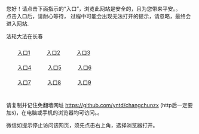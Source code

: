 您好！请点击下面指示的“入口”，浏览此网站是安全的，且为您带来平安。。 <br/>
点击入口后，请耐心等待， 过程中可能会出现无法打开的提示，请忽略，最终会进入网站. </br>

法轮大法在长春<br/>
<div style="padding:10px"><a style="margin:20px" target="_blank" href="https://d2re3b8gg2ewun.cloudfront.net/2Qpsp?leaddn" id="ccLink1" rel="nofollow">入口1</a> <a target="_blank" style="margin:20px" href="https://dq1gn2mbmgb83.cloudfront.net/2Qpsp?bthtw" id="ccLink2" rel="nofollow">入口2</a> <a style="margin:20px" target="_blank" href="https://d3b09pjq6l2ghu.cloudfront.net/2Qpsp?jotrspy" id="ccLink3" rel="nofollow">入口3</a></div>

<div style="padding:10px" ><a style="margin:20px" target="_blank" href="https://d2re3b8gg2ewun.cloudfront.net/2Qpsp?leaddn" id="ccLink4" rel="nofollow">入口4</a> <a style="margin:20px" href="https://dq1gn2mbmgb83.cloudfront.net/2Qpsp?bthtw" target="_blank" id="ccLink5" rel="nofollow">入口5</a> <a style="margin:20px" href="https://d3b09pjq6l2ghu.cloudfront.net/2Qpsp?jotrspy" target="_blank" id="ccLink6" rel="nofollow">入口6</a></div>

<div style="padding:10px"><a style="margin:20px" target="_blank" href="https://d2re3b8gg2ewun.cloudfront.net/2Qpsp?leaddn" id="ccLink7" rel="nofollow">入口7</a> <a style="margin:20px" href="https://dq1gn2mbmgb83.cloudfront.net/2Qpsp?bthtw" target="_blank" id="ccLink8" rel="nofollow">入口8</a> <a style="margin:20px" target="_blank" href="https://d3b09pjq6l2ghu.cloudfront.net/2Qpsp?jotrspy" id="ccLink9" rel="nofollow">入口9</a></div>

<br/>



请复制并记住免翻墙网址 https://github.com/yntd/changchunzx (http后一定要加s)，在电脑或手机的浏览器均可访问。。<br/>

微信如提示停止访问该网页，须先点击右上角，选择浏览器打开。
